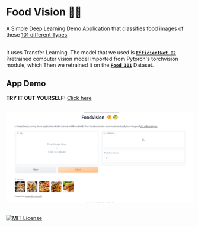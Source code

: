 
# Food Vision 🍕🥙

A Simple Deep Learning Demo Application that classifies food images of these 
[101 different Types]("https://github.com/Mr-Hexi/FoodVision/blob/main/class_names.txt).


\
It uses Transfer Learning. The model that we used is [**`EfficientNet B2`**](https://pytorch.org/vision/master/models/generated/torchvision.models.efficientnet_b2.html)
Pretrained computer vision model imported from Pytorch's torchvision module, which
Then we retrained it on the [**`Food 101`**](https://www.kaggle.com/datasets/dansbecker/food-101) Dataset.











## App Demo

**TRY IT OUT YOURSELF:** [Click here](https://huggingface.co/spaces/Hexii/FoodVision)

\
![APP Demo](https://raw.githubusercontent.com/Mr-Hexi/FoodVision/main/extras/app.png)




## 
[![MIT License](https://img.shields.io/badge/License-MIT-green.svg)](https://choosealicense.com/licenses/mit/)
